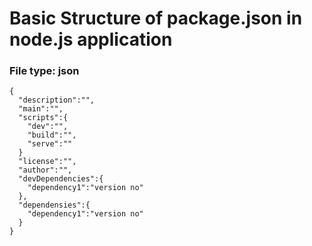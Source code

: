 # Basic Structure of package.json in node.js application

### File type: json

```
{
  "description":"",
  "main":"",
  "scripts":{
    "dev":"",
    "build":"",
    "serve":""
  }
  "license":"",
  "author":"",
  "devDependencies":{
    "dependency1":"version no"
  },
  "dependensies":{
    "dependency1":"version no"
  }
}
```
